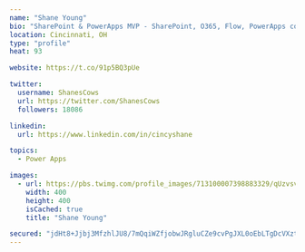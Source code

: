 ```yaml
---
name: "Shane Young"
bio: "SharePoint & PowerApps MVP - SharePoint, O365, Flow, PowerApps consulting? @PowerApps911 | Pure Snark? You found it."
location: Cincinnati, OH
type: "profile"
heat: 93

website: https://t.co/91p5BQ3pUe

twitter:
  username: ShanesCows
  url: https://twitter.com/ShanesCows
  followers: 18086

linkedin:
  url: https://www.linkedin.com/in/cincyshane

topics:
  - Power Apps

images:
  - url: https://pbs.twimg.com/profile_images/713100007398883329/qUzvsvQ3_400x400.jpg
    width: 400
    height: 400
    isCached: true
    title: "Shane Young"

secured: "jdHt8+Jjbj3MfzhlJU8/7mQqiWZfjobwJRgluCZe9cvPgJXL0oEbLTgDcVXztoY/0/jCNjpADHLAYvaf82j6h1Ci8bmtPieJYRMODcgrgIh5/7PgLDHmcITpmp0Ou67QLiZTBRMphnQ+TsAuim+sDD5pz+vHVaSY27BTC+JI7LbMRqwlX3A9zqAVi/hiAS3rkugSLmijScGZuKbp/FLWFxak24P3rsr9O1OSW9yucsX/xSrR121vKRDX4ML0+0r+MZGzjlzKAsjykLqXdnzlPGJ/BmMivrSCMGST0wpnoMfNwvIFcOoE+VUcakXEvTSsil9d2IuYHGQ8FjI2EYdQwMhSB7rzM5j6Ol7MWHIBWyt+AxkEygQc9wKxMQ7EKMVYoV6lDEnL6ls5nhfMIvvCugm+jThcw1UsrAjshJguHUU=;dF6cXytUU75urqBA+ZcGJw=="
---
```


